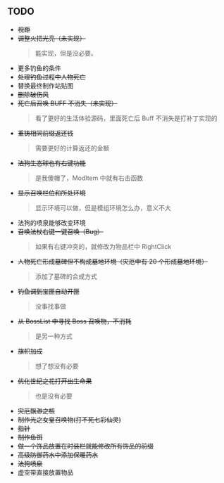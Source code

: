 ## TODO

- ~~视距~~
- ~~调整火把光亮（未实现）~~
  > 能实现，但是没必要。
- 更多钓鱼的条件
- ~~处理钓鱼过程中人物死亡~~
- 替换最终制作站贴图
- ~~删除破伤风~~
- ~~死亡后召唤 BUFF 不消失（未实现）~~
  > 看了更好的生活体验源码，里面死亡后 Buff 不消失是打补丁实现的
- ~~重铸相同前缀返还钱~~
  > 需要更好的计算返还的金额
- ~~法狗生态球也有右键功能~~
  > 是我傻帽了，ModItem 中就有右击函数
- ~~显示召唤栏位和所处环境~~
  > 显示环境可以做，但是模组环境怎么办，意义不大
- 法狗的喷泉能够改变环境
- ~~召唤法杖右键一键召唤（Bug）~~
  > 如果有右键冲突的，就修改为物品栏中 RightClick
- ~~人物死亡形成墓碑但不构成墓地环境（灾厄中有 20 个形成墓地环境）~~
  > 添加了墓碑的合成方式
- ~~钓鱼调到宝匣自动开匣~~
  > 没事找事做
- ~~从 BossList 中寻找 Boss 召唤物，不消耗~~
  > 是另一种方式
- ~~旗帜加成~~
  > 想了想没有必要
- ~~优化世纪之花打开出生命果~~
  > 也是没有必要
- ~~灾厄飘渺之核~~
- ~~制作光之女皇召唤物(打不死七彩仙灵)~~
- ~~指针~~
- ~~制作鱼饵~~
- ~~做一个饰品放置在时装栏就能修改所有饰品的前缀~~
- ~~高级防御药水中添加保暖药水~~
- ~~法狗喷泉~~
- 虚空带直接放置物品
